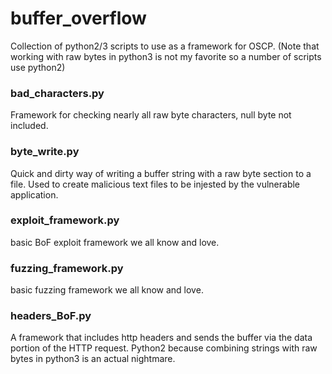 # buffer_overflow

Collection of python2/3 scripts to use as a framework for OSCP. 
(Note that working with raw bytes in python3 is not my favorite so a number of scripts use python2)



### bad_characters.py
Framework for checking nearly all raw byte characters, null byte not included.


### byte_write.py
Quick and dirty way of writing a buffer string with a raw byte section to a file. Used to create malicious text files to be injested by the vulnerable application.


### exploit_framework.py
basic BoF exploit framework we all know and love.


### fuzzing_framework.py
basic fuzzing framework we all know and love.


### headers_BoF.py
A framework that includes http headers and sends the buffer via the data portion of the HTTP request. Python2 because combining strings with raw bytes in python3 is an actual nightmare. 
